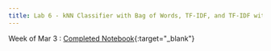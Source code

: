 ```yaml
---
title: Lab 6 - kNN Classifier with Bag of Words, TF-IDF, and TF-IDF with LSA
---
```


Week of Mar 3
: [Completed Notebook](https://colab.research.google.com/drive/14IOc23v8LTy2SzytYU2sOORJwypUvfKB?authuser=1#scrollTo=M3pD58jdrFmk){:target="_blank"}
